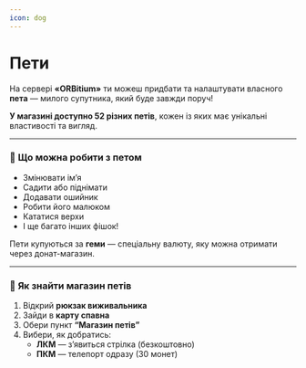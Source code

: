 ```yaml
---
icon: dog
---
```


# Пети

На сервері **«ORBitium»** ти можеш придбати та налаштувати власного **пета** — милого супутника, який буде завжди поруч!

**У магазині доступно 52 різних петів**, кожен із яких має унікальні властивості та вигляд.

***

### 🔧 **Що можна робити з петом**

* Змінювати ім’я
* Садити або піднімати
* Додавати ошийник
* Робити його малюком
* Кататися верхи
* І ще багато інших фішок!

Пети купуються за **геми** — спеціальну валюту, яку можна отримати через донат-магазин.

***

### 📍 **Як знайти магазин петів**

1. Відкрий **рюкзак виживальника**
2. Зайди в **карту спавна**
3. Обери пункт **“Магазин петів”**
4. Вибери, як добратись:
   * **ЛКМ** — зʼявиться стрілка (безкоштовно)
   * **ПКМ** — телепорт одразу (30 монет)
